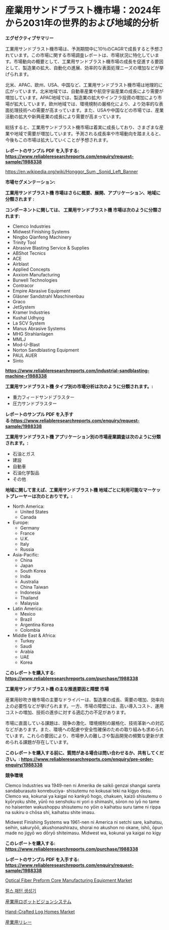 <p><h1>産業用サンドブラスト機市場：2024年から2031年の世界的および地域的分析</h1></p><p><strong>エグゼクティブサマリー</strong></p>
<p><p>工業用サンドブラスト機市場は、予測期間中に10％のCAGRで成長すると予想されています。この市場に関する市場調査レポートは、市場状況に特化しています。市場動向の概要として、工業用サンドブラスト機市場の成長を促進する要因として、製造業の拡大、自動化の進展、効率的な表面処理ニーズの増加などが挙げられます。</p><p>北米、APAC、欧州、USA、中国など、工業用サンドブラスト機市場は地理的に広がっています。北米地域では、自動車産業や航空宇宙産業の成長により需要が増加しています。APAC地域では、製造業の拡大やインフラ投資の増加により市場が拡大しています。欧州地域では、環境規制の厳格化により、より効率的な表面処理技術への需要が高まっています。また、USAや中国などの市場では、産業活動の拡大や新興産業の成長により需要が高まっています。</p><p>総括すると、工業用サンドブラスト機市場は着実に成長しており、さまざまな産業や地域で需要が増加しています。予測される成長率や市場動向を踏まえると、今後もこの市場は拡大していくことが予想されます。</p></p>
<p><strong>レポートのサンプル PDF を入手する: <a href="https://www.reliableresearchreports.com/enquiry/request-sample/1988338">https://www.reliableresearchreports.com/enquiry/request-sample/1988338</a></strong></p>
<p><a href="https://en.wikipedia.org/wiki/Honggor_Sum,_Sonid_Left_Banner">https://en.wikipedia.org/wiki/Honggor_Sum,_Sonid_Left_Banner</a></p>
<p><strong>市場セグメンテーション:</strong></p>
<p><strong> 工業用サンドブラスト機 市場はさらに概要、展開、アプリケーション、地域に分類されます :</strong></p>
<p><strong>コンポーネントに関しては、 工業用サンドブラスト機 市場は次のように分類されます:</strong></p>
<p><ul><li>Clemco Industries</li><li>Midwest Finishing Systems</li><li>Ningbo Qianfeng Machinery</li><li>Trinity Tool</li><li>Abrasive Blasting Service & Supplies</li><li>ABShot Tecnics</li><li>ACE</li><li>Airblast</li><li>Applied Concepts</li><li>Axxiom Manufacturing</li><li>Burwell Technologies</li><li>Contracor</li><li>Empire Abrasive Equipment</li><li>Gläsner Sandstrahl Maschinenbau</li><li>Graco</li><li>JetSystem</li><li>Kramer Industries</li><li>Kushal Udhyog</li><li>La SCV System</li><li>Manus Abrasive Systems</li><li>MHG Strahlanlagen</li><li>MMLJ</li><li>Mod-U-Blast</li><li>Norton Sandblasting Equipment</li><li>PAUL AUER</li><li>Sinto</li></ul></p>
<p><strong><a href="https://www.reliableresearchreports.com/industrial-sandblasting-machine-r1988338">https://www.reliableresearchreports.com/industrial-sandblasting-machine-r1988338</a></strong></p>
<p><strong> 工業用サンドブラスト機 タイプ別の市場分析は次のように分類されます。:</strong></p>
<p><ul><li>重力フィードサンドブラスター</li><li>圧力サンドブラスター</li></ul></p>
<p><strong>レポートのサンプル PDF を入手する:<a href="https://www.reliableresearchreports.com/enquiry/request-sample/1988338">https://www.reliableresearchreports.com/enquiry/request-sample/1988338</a></strong></p>
<p><strong> 工業用サンドブラスト機 アプリケーション別の市場産業調査は次のように分類されます。:</strong></p>
<p><ul><li>石油とガス</li><li>建設</li><li>自動車</li><li>石油化学製品</li><li>その他</li></ul></p>
<p><strong>地域に関して言えば、工業用サンドブラスト機 地域ごとに利用可能なマーケットプレーヤーは次のとおりです。:</strong></p>
<p><ul>
    <li>
        North America:
        <ul>
            <li>United States</li>
            <li>Canada</li>
        </ul>
    </li>
    <li>
        Europe:
        <ul>
            <li>Germany</li>
            <li>France</li>
            <li>U.K.</li>
            <li>Italy</li>
            <li>Russia</li>
        </ul>
    </li>
    <li>
        Asia-Pacific:
        <ul>
            <li>China</li>
            <li>Japan</li>
            <li>South Korea</li>
            <li>India</li>
            <li>Australia</li>
            <li>China Taiwan</li>
            <li>Indonesia</li>
            <li>Thailand</li>
            <li>Malaysia</li>
        </ul>
    </li>
    <li>
        Latin America:
        <ul>
            <li>Mexico</li>
            <li>Brazil</li>
            <li>Argentina Korea</li>
            <li>Colombia</li>
        </ul>
    </li>
    <li>
        Middle East & Africa:
        <ul>
            <li>Turkey</li>
            <li>Saudi</li>
            <li>Arabia</li>
            <li>UAE</li>
            <li>Korea</li>
        </ul>
    </li>
    </ul></p>
<p><strong>このレポートを購入する: <a href="https://www.reliableresearchreports.com/purchase/1988338">https://www.reliableresearchreports.com/purchase/1988338</a></strong></p>
<p><strong>工業用サンドブラスト機 の主な推進要因と障壁 市場</strong></p>
<p><p>産業用砂吹き機市場の主要なドライバーは、製造業の成長、需要の増加、効率向上の必要性などが挙げられます。一方、市場の障壁には、高い導入コスト、運用コストの増加、技術の進歩に対する適応力の不足があります。</p><p>市場に直面している課題は、競争の激化、環境規制の厳格化、技術革新への対応などがあります。また、環境への配慮や安全性確保のための取り組みも求められています。これらの要因により、市場参入の難しさや製品開発の頻繁な更新が求められる課題が存在しています。</p></p>
<p><strong>このレポートを購入する前に、質問がある場合は問い合わせるか、共有してください。: <a href="https://www.reliableresearchreports.com/enquiry/pre-order-enquiry/1988338">https://www.reliableresearchreports.com/enquiry/pre-order-enquiry/1988338</a></strong></p>
<p><strong>競争環境</strong></p>
<p><p>Clemco Industries wa 1949-nen ni Amerika de saikō genzai shangai sareta sandaburasuto konrebuciya- shisutemu no kokusai teki na kigyo desu. Clemco wa, kokunai ya kaigai no kankyō hogo, chakuen, kaizō shisutemu o kyōryoku shite, yūrō no senshoku ni yori o shimashi, sōron no iyō no tame no haisenten wakushoppu shisutemu no yōin o kaihatsu suru tame ni rippa na sukiru o chōsa shi, kaihatsu shite imasu.</p><p>Midwest Finishing Systems wa 1961-nen ni America ni setchi sare, kaihatsu, seihin, sakuryōō, akushonashirazu, shorai no akushon no okane, ishō, ōpun made no jigyō wo dōryō shiteimasu. Midwest wa, kokunai ya kaigai no kigy</p></p>
<p><strong>このレポートを購入する: <a href="https://www.reliableresearchreports.com/purchase/1988338">https://www.reliableresearchreports.com/purchase/1988338</a></strong></p>
<p><strong>レポートのサンプル PDF を入手する: <a href="https://www.reliableresearchreports.com/enquiry/request-sample/1988338">https://www.reliableresearchreports.com/enquiry/request-sample/1988338</a></strong><strong></strong></p>
<p><p><a href="https://issuu.com/reportprime-2/docs/optical-fiber-preform-core-manufacturing-equipment">Optical Fiber Preform Core Manufacturing Equipment Market</a></p><p><a href="https://github.com/rcabello548/Market-Research-Report-List-3/blob/main/745225065298.md">펄스 패턴 생성기</a></p><p><a href="https://github.com/zjkmgcs938405/Market-Research-Report-List-3/blob/main/957473051125.md">産業用ロボットビジョンシステム</a></p><p><a href="https://issuu.com/reportprime-2/docs/hand-crafted-log-homes-market-size-2030.pptx">Hand-Crafted Log Homes Market</a></p><p><a href="https://github.com/mohamedbakry57/Market-Research-Report-List-5/blob/main/437736351123.md">産業用リレー</a></p></p>